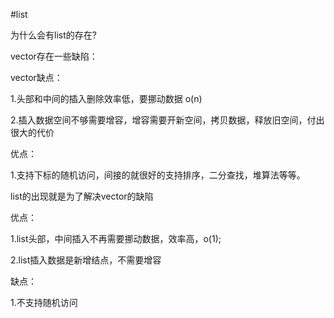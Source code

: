 #list

为什么会有list的存在?

vector存在一些缺陷：

vector缺点：

1.头部和中间的插入删除效率低，要挪动数据 o(n)

2.插入数据空间不够需要增容，增容需要开新空间，拷贝数据，释放旧空间，付出很大的代价

优点：

1.支持下标的随机访问，间接的就很好的支持排序，二分查找，堆算法等等。

list的出现就是为了解决vector的缺陷

优点：

1.list头部，中间插入不再需要挪动数据，效率高，o(1);

2.list插入数据是新增结点，不需要增容

缺点：

1.不支持随机访问

